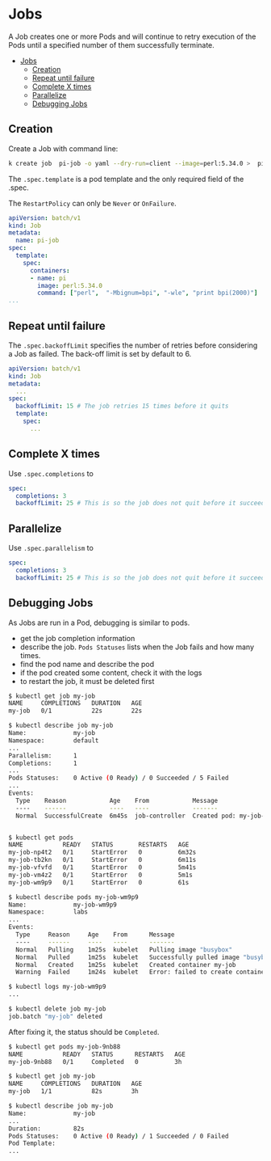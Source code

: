 # Jobs

A Job creates one or more Pods and will continue to retry execution of the Pods until a specified number of them successfully terminate. 

- [Jobs](#jobs)
  - [Creation](#creation)
  - [Repeat until failure](#repeat-until-failure)
  - [Complete X times](#complete-x-times)
  - [Parallelize](#parallelize)
  - [Debugging Jobs](#debugging-jobs)


## Creation

Create a Job with command line:

```bash
k create job  pi-job -o yaml --dry-run=client --image=perl:5.34.0 >  pi.yaml
```

The `.spec.template` is a pod template and the only required field of the .spec.

The `RestartPolicy` can only be `Never` or `OnFailure`.


```yaml
apiVersion: batch/v1
kind: Job
metadata:
  name: pi-job
spec:
  template:
    spec:
      containers:
      - name: pi
        image: perl:5.34.0
        command: ["perl",  "-Mbignum=bpi", "-wle", "print bpi(2000)"]
...
```

## Repeat until failure

The `.spec.backoffLimit` specifies the number of retries before considering a Job as failed. The back-off limit is set by default to 6. 


```yaml
apiVersion: batch/v1
kind: Job
metadata:
  ...
spec:
  backoffLimit: 15 # The job retries 15 times before it quits
  template:
    spec:
      ...
```

## Complete X times

Use `.spec.completions` to 

```yaml
spec:
  completions: 3
  backoffLimit: 25 # This is so the job does not quit before it succeeds.
```

## Parallelize

Use `.spec.parallelism` to 

```yaml
spec:
  completions: 3
  backoffLimit: 25 # This is so the job does not quit before it succeeds.
```
## Debugging Jobs

As Jobs are run in a Pod, debugging is similar to pods. 

- get the job completion information
- describe the job. `Pods Statuses` lists when the Job fails and how many times.
- find the pod name and describe the pod
- if the pod created some content, check it with the logs
- to restart the job, it must be deleted first

```bash
$ kubectl get job my-job
NAME     COMPLETIONS   DURATION   AGE
my-job   0/1           22s        22s

$ kubectl describe job my-job
Name:             my-job
Namespace:        default
...
Parallelism:      1
Completions:      1
...
Pods Statuses:    0 Active (0 Ready) / 0 Succeeded / 5 Failed
...
Events:
  Type    Reason            Age    From            Message
  ----    ------            ----   ----            -------
  Normal  SuccessfulCreate  6m45s  job-controller  Created pod: my-job-wm9p9


$ kubectl get pods
NAME           READY   STATUS       RESTARTS   AGE
my-job-np4t2   0/1     StartError   0          6m32s
my-job-tb2kn   0/1     StartError   0          6m11s
my-job-vfvfd   0/1     StartError   0          5m41s
my-job-vm4z2   0/1     StartError   0          5m1s
my-job-wm9p9   0/1     StartError   0          61s

$ kubectl describe pods my-job-wm9p9
Name:             my-job-wm9p9
Namespace:        labs
...
Events:
  Type     Reason     Age    From      Message
  ----     ------     ----   ----      -------
  Normal   Pulling    1m25s  kubelet   Pulling image "busybox"
  Normal   Pulled     1m25s  kubelet   Successfully pulled image "busybox" in 609ms (609ms including waiting)
  Normal   Created    1m25s  kubelet   Created container my-job
  Warning  Failed     1m24s  kubelet   Error: failed to create containerd task: ....

$ kubectl logs my-job-wm9p9
...

$ kubectl delete job my-job 
job.batch "my-job" deleted
```

After fixing it, the status should be `Completed`.

```bash
$ kubectl get pods my-job-9nb88
NAME           READY   STATUS      RESTARTS   AGE
my-job-9nb88   0/1     Completed   0          3h

$ kubectl get job my-job 
NAME     COMPLETIONS   DURATION   AGE
my-job   1/1           82s        3h

$ kubectl describe job my-job 
Name:             my-job
...
Duration:         82s
Pods Statuses:    0 Active (0 Ready) / 1 Succeeded / 0 Failed
Pod Template:
...
```
